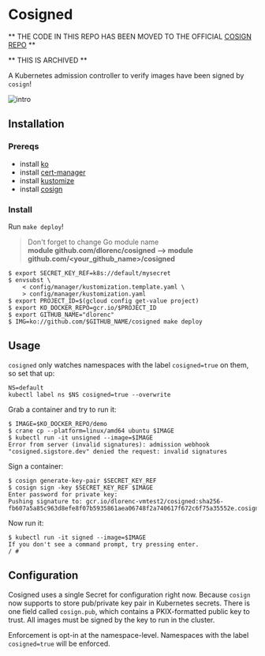 # Cosigned

** THE CODE IN THIS REPO HAS BEEN MOVED TO THE OFFICIAL [COSIGN REPO](github.com/sigstore/cosign) **

** THIS IS ARCHIVED **

A Kubernetes admission controller to verify images have been signed by `cosign`!

![intro](images/demo.gif)

## Installation

### Prereqs

* install [ko](https://github.com/google/ko)
* install [cert-manager](https://cert-manager.io/docs/installation/kubernetes/)
* install [kustomize](https://kustomize.io/)
* install [cosign](https://github.com/sigstore/cosign)

### Install

Run `make deploy`!

> Don't forget to change Go module name <br/>
> **module github.com/dlorenc/cosigned --> module github.com/<your_github_name>/cosigned**

```shell
$ export SECRET_KEY_REF=k8s://default/mysecret
$ envsubst \
    < config/manager/kustomization.template.yaml \
    > config/manager/kustomization.yaml
$ export PROJECT_ID=$(gcloud config get-value project)
$ export KO_DOCKER_REPO=gcr.io/$PROJECT_ID
$ export GITHUB_NAME="dlorenc"
$ IMG=ko://github.com/$GITHUB_NAME/cosigned make deploy
```

## Usage

`cosigned` only watches namespaces with the label `cosigned=true` on them, so set that up:

```shell
NS=default
kubectl label ns $NS cosigned=true --overwrite
```

Grab a container and try to run it:

```shell
$ IMAGE=$KO_DOCKER_REPO/demo
$ crane cp --platform=linux/amd64 ubuntu $IMAGE
$ kubectl run -it unsigned --image=$IMAGE
Error from server (invalid signatures): admission webhook "cosigned.sigstore.dev" denied the request: invalid signatures
```

Sign a container:

```
$ cosign generate-key-pair $SECRET_KEY_REF
$ cosign sign -key $SECRET_KEY_REF $IMAGE
Enter password for private key:
Pushing signature to: gcr.io/dlorenc-vmtest2/cosigned:sha256-fb607a5a85c963d8efe8f07b5935861aea06748f2a740617f672c6f75a35552e.cosign
```

Now run it:

```shell
$ kubectl run -it signed --image=$IMAGE
If you don't see a command prompt, try pressing enter.
/ # 
```

## Configuration

Cosigned uses a single Secret for configuration right now. Because `cosign` now supports to store pub/private key pair in Kubernetes secrets.
There is one field called `cosign.pub`, which contains a PKIX-formatted public key to trust.
All images must be signed by the key to run in the cluster.

Enforcement is opt-in at the namespace-level.
Namespaces with the label `cosigned=true` will be enforced.

